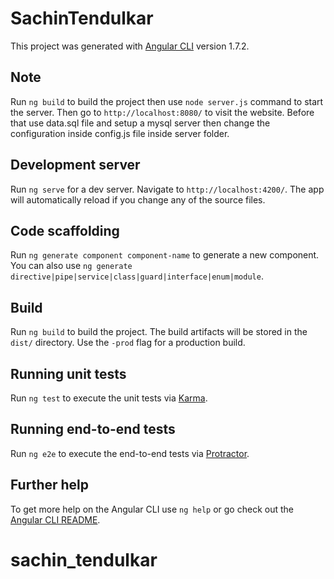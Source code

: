 # SachinTendulkar

This project was generated with [Angular CLI](https://github.com/angular/angular-cli) version 1.7.2.

## Note
Run `ng build` to build the project then use `node server.js` command to start the server. Then go to `http://localhost:8080/` to visit the website. Before that use data.sql file and setup a mysql server then change the configuration inside config.js file inside server folder.

## Development server

Run `ng serve` for a dev server. Navigate to `http://localhost:4200/`. The app will automatically reload if you change any of the source files.

## Code scaffolding

Run `ng generate component component-name` to generate a new component. You can also use `ng generate directive|pipe|service|class|guard|interface|enum|module`.

## Build

Run `ng build` to build the project. The build artifacts will be stored in the `dist/` directory. Use the `-prod` flag for a production build. 

## Running unit tests

Run `ng test` to execute the unit tests via [Karma](https://karma-runner.github.io).

## Running end-to-end tests

Run `ng e2e` to execute the end-to-end tests via [Protractor](http://www.protractortest.org/).

## Further help

To get more help on the Angular CLI use `ng help` or go check out the [Angular CLI README](https://github.com/angular/angular-cli/blob/master/README.md).
# sachin_tendulkar

